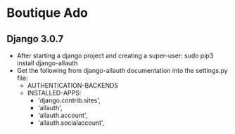 # Boutique Ado

## Django 3.0.7

- After starting a django project and creating a super-user: sudo pip3 install django-allauth
- Get the following from django-allauth documentation into the settings.py file:
    - AUTHENTICATION-BACKENDS
    - INSTALLED-APPS: 
        - 'django.contrib.sites',
        - 'allauth',
        - 'allauth.account',
        - 'allauth.socialaccount',    